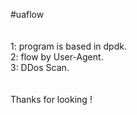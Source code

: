 #uaflow   
</br>   
1: program is based in dpdk.     
2: flow by User-Agent.    
3: DDos Scan.    
</br>   
Thanks for looking !
